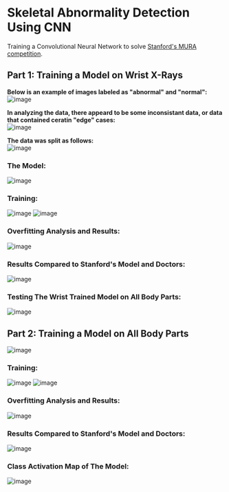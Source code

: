 # Skeletal Abnormality Detection Using CNN

Training a Convolutional Neural Network to solve [Stanford's MURA competition](https://stanfordmlgroup.github.io/competitions/mura/).

## Part 1: Training a Model on Wrist X-Rays

**Below is an example of images labeled as "abnormal" and "normal":** <br>
![image](https://github.com/tsbrandon1010/MURA-CNN-Classification/assets/15933213/6ec3f79c-461d-402b-8f6d-526eab175975)

**In analyzing the data, there appeard to be some inconsistant data, or data that contained ceratin "edge" cases:** <br>
![image](https://github.com/tsbrandon1010/MURA-CNN-Classification/assets/15933213/3c5c063b-908d-4b7c-8dc0-9cfbe8e6a92c)

**The data was split as follows:** <br>
![image](https://github.com/tsbrandon1010/MURA-CNN-Classification/assets/15933213/5cb9389d-4782-41d3-beeb-271053f0e692)

### The Model:
![image](https://github.com/tsbrandon1010/MURA-CNN-Classification/assets/15933213/0b4e87c2-329a-4b49-b37d-c5a27d694532)

### Training:
![image](https://github.com/tsbrandon1010/MURA-CNN-Classification/assets/15933213/9ecf55d0-65ac-4d3a-b1b3-f294b8980aeb)
![image](https://github.com/tsbrandon1010/MURA-CNN-Classification/assets/15933213/8984baa5-b8a3-49f8-95f0-d623f03791dd)

### Overfitting Analysis and Results:
![image](https://github.com/tsbrandon1010/MURA-CNN-Classification/assets/15933213/aeceb9f9-fcc7-4c57-bfb8-66975b38536d)

### Results Compared to Stanford's Model and Doctors:
![image](https://github.com/tsbrandon1010/MURA-CNN-Classification/assets/15933213/675cd711-b3e1-491b-b1b8-b68cd59c4d9d)

### Testing The Wrist Trained Model on All Body Parts:
![image](https://github.com/tsbrandon1010/MURA-CNN-Classification/assets/15933213/799fa65d-0514-4ab2-8352-67c5fabea704)

## Part 2: Training a Model on All Body Parts
![image](https://github.com/tsbrandon1010/MURA-CNN-Classification/assets/15933213/9fe37259-b7bb-4812-8d02-8990bba77da9)

### Training:
![image](https://github.com/tsbrandon1010/MURA-CNN-Classification/assets/15933213/27c5d942-c99d-4738-80f0-a1de365496e6)
![image](https://github.com/tsbrandon1010/MURA-CNN-Classification/assets/15933213/dbdc2d9c-3a31-48d9-a317-e48081a343e5)

### Overfitting Analysis and Results:
![image](https://github.com/tsbrandon1010/MURA-CNN-Classification/assets/15933213/224b7028-1cb7-480e-b6e1-80547d40ed66)

### Results Compared to Stanford's Model and Doctors:
![image](https://github.com/tsbrandon1010/MURA-CNN-Classification/assets/15933213/1ca30b05-8992-4796-9a35-9991bc0570d1)

### Class Activation Map of The Model:
![image](https://github.com/tsbrandon1010/MURA-CNN-Classification/assets/15933213/88a40a7c-acd6-45d1-8260-19a5ba525d38)
